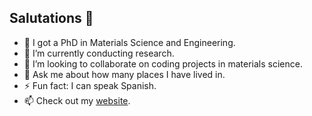 ## Salutations 👋

- 🔭 I got a PhD in Materials Science and Engineering.
- 🌱 I’m currently conducting research.
- 👯 I’m looking to collaborate on coding projects in materials science.
- 💬 Ask me about how many places I have lived in.
- ⚡ Fun fact: I can speak Spanish.
- 📫 Check out my [website](https://leschultz.github.io).
